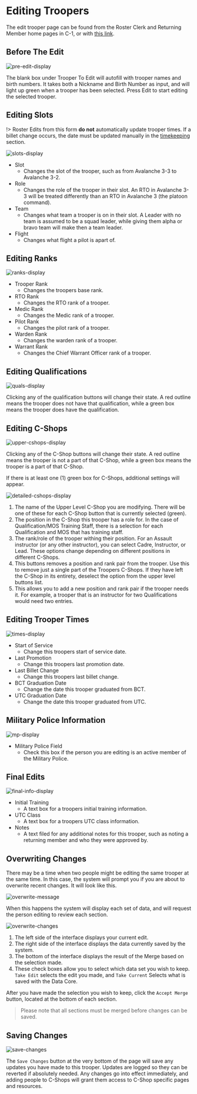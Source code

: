<!-- docs/c1/editing-troopers.md -->
# Editing Troopers
The edit trooper page can be found from the Roster Clerk and Returning Member home pages in C-1, or with [this link](https://dc.501stlegion-a3.com/c1/roster/edit).

## Before The Edit

![pre-edit-display](../_media/trooper-edit/pre-edit.png)

The blank box under Trooper To Edit will autofill with trooper names and birth numbers. It takes both a Nickname and Birth Number as input, and will light up green when a trooper has been selected. Press Edit to start editing the selected trooper.

## Editing Slots

!> Roster Edits from this form **do not** automatically update trooper times. If a billet change occurs, the date must be updated manually in the [timekeeping](#editing-trooper-times) section.

![slots-display](../_media/trooper-edit/slots.png)

- Slot
    - Changes the slot of the trooper, such as from Avalanche 3-3 to Avalanche 3-2.
- Role
    - Changes the role of the trooper in their slot. An RTO in Avalanche 3-3 will be treated differently than an RTO in Avalanche 3 (the platoon command).
- Team
    - Changes what team a trooper is on in their slot. A Leader with no team is assumed to be a squad leader, while giving them alpha or bravo team will make then a team leader.
- Flight
    - Changes what flight a pilot is apart of.

## Editing Ranks

![ranks-display](../_media/trooper-edit/ranks.png)

- Trooper Rank
    - Changes the troopers base rank.
- RTO Rank
    - Changes the RTO rank of a trooper.
- Medic Rank
    - Changes the Medic rank of a trooper.
- Pilot Rank
    - Changes the pilot rank of a trooper.
- Warden Rank
    - Changes the warden rank of a trooper.
- Warrant Rank
    - Changes the Chief Warrant Officer rank of a trooper.

## Editing Qualifications

![quals-display](../_media/trooper-edit/quals.png)

Clicking any of the qualification buttons will change their state. A red outline means the trooper does not have that qualification, while a green box means the trooper does have the qualification.

## Editing C-Shops

![upper-cshops-display](../_media/trooper-edit/upper-cshops.png)

Clicking any of the C-Shop buttons will change their state. A red outline means the trooper is not a part of that C-Shop, while a green box means the trooper is a part of that C-Shop.

If there is at least one (1) green box for C-Shops, additional settings will appear.

![detailed-cshops-display](../_media/trooper-edit/detailed-cshops.png)

1. The name of the Upper Level C-Shop you are modifying. There will be one of these for each C-Shop button that is currently selected (green).
2. The position in the C-Shop this trooper has a role for. In the case of Qualification/MOS Training Staff, there is a selection for each Qualification and MOS that has training staff.
3. The rank/role of the trooper withing their position. For an Assault instructor (or any other instructor), you can select Cadre, Instructor, or Lead. These options change depending on different positions in different C-Shops.
4. This buttons removes a position and rank pair from the trooper. Use this to remove just a single part of the Troopers C-Shops. If they have left the C-Shop in its entirety, deselect the option from the upper level buttons list.
5. This allows you to add a new position and rank pair if the trooper needs it. For example, a trooper that is an instructor for two Qualifications would need two entries.

## Editing Trooper Times

![times-display](../_media/trooper-edit/times.png)

- Start of Service
    - Change this troopers start of service date.
- Last Promotion
    - Change this troopers last promotion date.
- Last Billet Change
    - Change this troopers last billet change.
- BCT Graduation Date
    - Change the date this trooper graduated from BCT.
- UTC Graduation Date
    - Change the date this trooper graduated from UTC.

## Military Police Information

![mp-display](../_media/trooper-edit/mp-info.png)

- Military Police Field
    - Check this box if the person you are editing is an active member of the Military Police.

## Final Edits

![final-info-display](../_media/trooper-edit/final-info.png)

- Initial Training
    - A text box for a troopers initial training information.
- UTC Class
    - A text box for a troopers UTC class information.
- Notes
    - A text filed for any additional notes for this trooper, such as noting a returning member and who they were approved by.

## Overwriting Changes

There may be a time when two people might be editing the same trooper at the same time. In this case, the system will prompt you if you are about to overwrite recent changes. It will look like this.

![overwrite-message](../_media/trooper-edit/overwrite-message.png)

When this happens the system will display each set of data, and will request the person editing to review each section. 



![overwrite-changes](../_media/trooper-edit/overwrite-changes.png)

1. The left side of the interface displays your current edit.
2. The right side of the interface displays the data currently saved by the system.
3. The bottom of the interface displays the result of the Merge based on the selection made.
4. These check boxes allow you to select which data set you wish to keep. `Take Edit` selects the edit you made, and `Take Current` Selects what is saved with the Data Core.

After you have made the selection you wish to keep, click the `Accept Merge` button, located at the bottom of each section.

> Please note that all sections must be merged before changes can be saved.

## Saving Changes

![save-changes](../_media/trooper-edit/save-changes.png)

The `Save Changes` button at the very bottom of the page will save any updates you have made to this trooper. Updates are logged so they can be reverted if absolutely needed. Any changes go into effect immediately, and adding people to C-Shops will grant them access to C-Shop specific pages and resources.